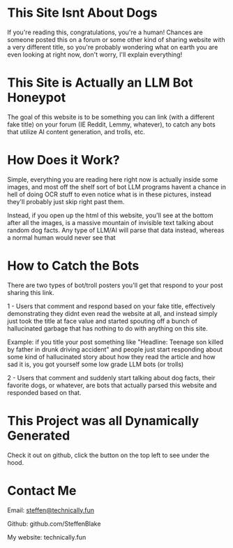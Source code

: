 # This Site Isnt About Dogs
If you're reading this, congratulations, you're a human! Chances are someone posted this on a forum or some other kind of sharing website with a very different title, so you're probably wondering what on earth you are even looking at right now, don't worry, I'll explain everything!

# This Site is Actually an LLM Bot Honeypot
The goal of this website is to be something you can link (with a different fake title) on your forum (IE Reddit, Lemmy, whatever), to catch any bots that utilize AI content generation, and trolls, etc.

# How Does it Work?
Simple, everything you are reading here right now is actually inside some images, and most off the shelf sort of bot LLM programs havent a chance in hell of doing OCR stuff to even notice what is in these pictures, instead they'll probably just skip right past them.

Instead, if you open up the html of this website, you'll see at the bottom after all the images, is a massive mountain of invisible text talking about random dog facts. Any type of LLM/AI will parse that data instead, whereas a normal human would never see that

# How to Catch the Bots
There are two types of bot/troll posters you'll get that respond to your post sharing this link.

1 - Users that comment and respond based on your fake title, effectively demonstrating they didnt even read the website at all, and instead simply just took the title at face value and started spouting off a bunch of hallucinated garbage that has nothing to do with anything on this site.

Example: if you title your post something like "Headline: Teenage son killed by father in drunk driving accident" and people just start responding about some kind of hallucinated story about how they read the article and how sad it is, you got yourself some low grade LLM bots (or trolls)

2 - Users that comment and suddenly start talking about dog facts, their favorite dogs, or whatever, are bots that actually parsed this website and responded based on that.

# This Project was all Dynamically Generated
Check it out on github, click the button on the top left to see under the hood.

# Contact Me

Email: steffen@technically.fun

Github: github.com/SteffenBlake

My website: technically.fun
